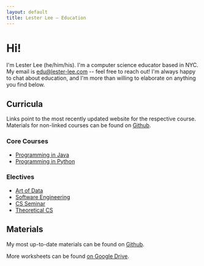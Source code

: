 ```yaml
---
layout: default
title: Lester Lee — Education
---
```


# Hi!

I'm Lester Lee (he/him/his). I'm a computer science educator based in NYC. My email is [edu@lester-lee.com](mailto:edu@lester-lee.com) -- feel free to reach out! I'm always happy to chat about education, and I'm more than willing to elaborate on anything you find below.

## Curricula

Links point to the most recently updated website for the respective course. Materials for non-linked courses can be found on [Github](https://github.com/lee-edu/materials).

### Core Courses

- [Programming in Java]({{site.baseurl}}/pages/intro/)
- [Programming in Python]({{site.baseurl}}/pages/intro/)

### Electives

- [Art of Data](https://edu.lester-lee.com/artofdata/)
- [Software Engineering](https://edu.lester-lee.com/software-engineering/)
- [CS Seminar]({{site.baseurl}}/pages/seminar/)
- [Theoretical CS](https://edu.lester-lee.com/theoreticalcs/)

## Materials

My most up-to-date materials can be found on [Github](https://github.com/lee-edu/materials).

More worksheets can be found [on Google Drive](https://drive.google.com/drive/folders/1QAb6xTlR76DUH-0-w7JpNRaI-j9C3kqE?usp=sharing).
